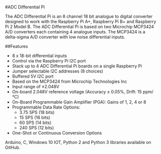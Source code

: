 <!--
---
name: ADC Differential Pi
class: board
type: adc
formfactor: HAT
manufacturer: AB Electronics
description: 8 channel Analogue to Digital Converter
url: https://www.abelectronics.co.uk/p/65/ADC-Differential-Pi-Raspberry-Pi-Analogue-to-Digital-converter
github: https://github.com/abelectronicsuk
buy: https://www.abelectronics.co.uk/p/65/ADC-Differential-Pi-Raspberry-Pi-Analogue-to-Digital-converter
image: 'ab-adc-differential-pi.png'
pincount: 40
eeprom: no
power:
  '1':
  '2':
ground:
  '6':
  '9':
  '14':
  '20':
  '25':
  '30':
  '34':
  '39':
pin:
  '3':
    mode: i2c
  '5':
    mode: i2c
i2c:
  '0x68':
    name: MCP3424
    device: MCP3424
  '0x69':
    name: MCP3424
    device: MCP3424
-->
#ADC Differential Pi

The ADC Differential Pi is an 8 channel 18 bit analogue to digital converter designed to work with the Raspberry Pi A+, Raspberry Pi B+ and Raspberry Pi 2 Model B. The ADC Differential Pi is based on two Microchip MCP3424 A/D converters each containing 4 analogue inputs.  The MCP3424 is a delta-sigma A/D converter with low noise differential inputs.

##Features

- 8 x 18-bit differential inputs
- Control via the Raspberry Pi I2C port
- Stack up to 4 ADC Differential Pi boards on a single Raspberry Pi
- Jumper selectable I2C addresses (8 choices)
- Buffered 5V I2C port
- Based on the MCP3424 from Microchip Technologies Inc
- Input range of ±2.048V
- On-board 2.048V reference voltage (Accuracy  ± 0.05%, Drift: 15 ppm/°C)
- On-Board Programmable Gain Amplifier (PGA): Gains of 1, 2, 4 or 8
- Programmable Data Rate Options:
    - 3.75 SPS (18 bits)
    - 15 SPS (16 bits)
    - 60 SPS (14 bits)
    - 240 SPS (12 bits)
- One-Shot or Continuous Conversion Options

Arduino, C, Windows 10 IOT, Python 2 and Python 3 libraries available on GitHub.